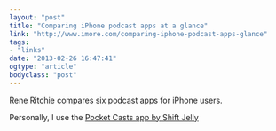 ```yaml
---
layout: "post"
title: "Comparing iPhone podcast apps at a glance"
link: "http://www.imore.com/comparing-iphone-podcast-apps-glance"
tags: 
- "links"
date: "2013-02-26 16:47:41"
ogtype: "article"
bodyclass: "post"
---
```


Rene Ritchie compares six podcast apps for iPhone users.

Personally, I use the [Pocket Casts app by Shift Jelly](http://www.shiftyjelly.com/ios/pocketcasts)